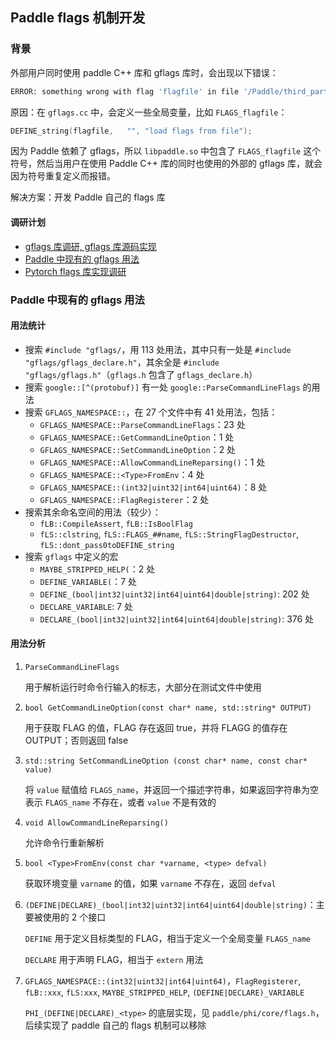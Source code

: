 ## Paddle flags 机制开发

### 背景

外部用户同时使用 paddle C++ 库和 gflags 库时，会出现以下错误：

```bash
ERROR: something wrong with flag 'flagfile' in file '/Paddle/third_party/gflags/src/gflags.cc'.  One possibility: file '/Paddle/third_party/gflags/src/gflags.cc' is being linked both statically and dynamically into this executable.
```

原因：在 `gflags.cc` 中，会定义一些全局变量，比如 `FLAGS_flagfile`：

``` C++
DEFINE_string(flagfile,   "", "load flags from file");
```

因为 Paddle 依赖了 gflags，所以 `libpaddle.so` 中包含了 `FLAGS_flagfile` 这个符号，然后当用户在使用 Paddle C++ 库的同时也使用的外部的 gflags 库，就会因为符号重复定义而报错。

解决方案：开发 Paddle 自己的 flags 库

#### 调研计划

- [gflags 库调研, gflags 库源码实现](./gflags.md)
- [Paddle 中现有的 gflags 用法](#paddle-中现有的-gflags-用法)
- [Pytorch flags 库实现调研](./pytorch_flags.md)

### Paddle 中现有的 gflags 用法

#### 用法统计

- 搜索 `#include "gflags/`，用 113 处用法，其中只有一处是 `#include "gflags/gflags_declare.h"`，其余全是 `#include "gflags/gflags.h"`（`gflags.h` 包含了 `gflags_declare.h`）
- 搜索 `google::[^(protobuf)]` 有一处 `google::ParseCommandLineFlags` 的用法
- 搜索 `GFLAGS_NAMESPACE::`，在 27 个文件中有 41 处用法，包括：
  - `GFLAGS_NAMESPACE::ParseCommandLineFlags`：23 处
  - `GFLAGS_NAMESPACE::GetCommandLineOption`：1 处
  - `GFLAGS_NAMESPACE::SetCommandLineOption`：2 处
  - `GFLAGS_NAMESPACE::AllowCommandLineReparsing()`：1 处
  - `GFLAGS_NAMESPACE::<Type>FromEnv`：4 处
  - `GFLAGS_NAMESPACE::(int32|uint32|int64|uint64)`：8 处
  - `GFLAGS_NAMESPACE::FlagRegisterer`：2 处
- 搜索其余命名空间的用法（较少）：
  - `fLB::CompileAssert`, `fLB::IsBoolFlag`
  - `fLS::clstring`, `fLS::FLAGS_##name`, `fLS::StringFlagDestructor`, `fLS::dont_pass0toDEFINE_string`
- 搜索 `gflags` 中定义的宏
  - `MAYBE_STRIPPED_HELP(`：2 处
  - `DEFINE_VARIABLE(`：7 处
  - `DEFINE_(bool|int32|uint32|int64|uint64|double|string)`: 202 处
  - `DECLARE_VARIABLE`: 7 处
  - `DECLARE_(bool|int32|uint32|int64|uint64|double|string)`: 376 处

#### 用法分析

1. `ParseCommandLineFlags`

   用于解析运行时命令行输入的标志，大部分在测试文件中使用

2. `bool GetCommandLineOption(const char* name, std::string* OUTPUT)`

   用于获取 FLAG 的值，FLAG 存在返回 true，并将 FLAGG 的值存在 OUTPUT；否则返回 false

3. `std::string SetCommandLineOption (const char* name, const char* value)`

   将 `value` 赋值给 `FLAGS_name`，并返回一个描述字符串，如果返回字符串为空表示 `FLAGS_name` 不存在，或者 `value` 不是有效的

4. `void AllowCommandLineReparsing()`

   允许命令行重新解析

5. `bool <Type>FromEnv(const char *varname, <type> defval)`

   获取环境变量 `varname` 的值，如果 `varname` 不存在，返回 `defval`

6. `(DEFINE|DECLARE)_(bool|int32|uint32|int64|uint64|double|string)`：主要被使用的 2 个接口

   `DEFINE` 用于定义目标类型的 FLAG，相当于定义一个全局变量 `FLAGS_name`

   `DECLARE` 用于声明 FLAG，相当于 `extern` 用法

7. `GFLAGS_NAMESPACE::(int32|uint32|int64|uint64)`，`FlagRegisterer`, `fLB::xxx`, `fLS:xxx`, `MAYBE_STRIPPED_HELP`, `(DEFINE|DECLARE)_VARIABLE`

   `PHI_(DEFINE|DECLARE)_<type>` 的底层实现，见 `paddle/phi/core/flags.h`，后续实现了 paddle 自己的 flags 机制可以移除
